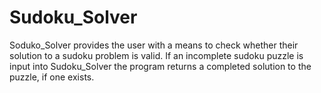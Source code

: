 # Sudoku_Solver
Soduko_Solver provides the user with a means to check whether their solution to a sudoku problem is valid.  If an incomplete sudoku puzzle is input into Sudoku_Solver the program returns a completed solution to the puzzle, if one exists.
